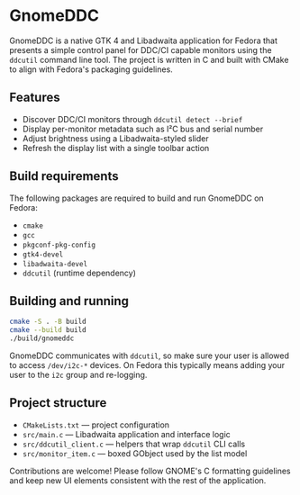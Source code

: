 # GnomeDDC

GnomeDDC is a native GTK 4 and Libadwaita application for Fedora that presents a
simple control panel for DDC/CI capable monitors using the `ddcutil` command line
tool. The project is written in C and built with CMake to align with Fedora's
packaging guidelines.

## Features

- Discover DDC/CI monitors through `ddcutil detect --brief`
- Display per-monitor metadata such as I²C bus and serial number
- Adjust brightness using a Libadwaita-styled slider
- Refresh the display list with a single toolbar action

## Build requirements

The following packages are required to build and run GnomeDDC on Fedora:

- `cmake`
- `gcc`
- `pkgconf-pkg-config`
- `gtk4-devel`
- `libadwaita-devel`
- `ddcutil` (runtime dependency)

## Building and running

```bash
cmake -S . -B build
cmake --build build
./build/gnomeddc
```

GnomeDDC communicates with `ddcutil`, so make sure your user is allowed to access
`/dev/i2c-*` devices. On Fedora this typically means adding your user to the
`i2c` group and re-logging.

## Project structure

- `CMakeLists.txt` — project configuration
- `src/main.c` — Libadwaita application and interface logic
- `src/ddcutil_client.c` — helpers that wrap `ddcutil` CLI calls
- `src/monitor_item.c` — boxed GObject used by the list model

Contributions are welcome! Please follow GNOME's C formatting guidelines and keep
new UI elements consistent with the rest of the application.
